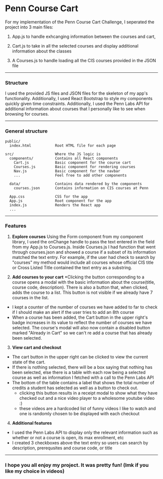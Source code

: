 # Penn Course Cart

For my implementation of the Penn Course Cart Challenge, I seperated the project into 3 main files: 

1. App.js to handle exhcanging information between the courses and cart, 

2. Cart.js to take in all the selected courses and display additional information about the classes 

3. A Courses.js to handle loading all the CIS courses provided in the JSON file 

--------------------

### Structure 

I used the provided JS files and JSON files for the skeleton of my app's functionality. Additionally, I used React Bootstrap to 
style my components quickly given time constraints. Additionally, I used the Penn Labs API for additional information about courses
that I personally like to see when browsing for courses. 


--------------------

### General structure

```
public/
  index.html           Root HTML file for each page

src/                   Where the JS logic is
  components/          Contains all React components
    Cart.js            Basic component for the course cart
    Courses.js         Basic component for rendering courses
    Nav.js             Basic component for the navbar
    ...                Feel free to add other components

  data/                Contains data rendered by the components
    courses.json       Contains information on CIS courses at Penn

  App.css              CSS for the app
  App.js               Root component for the app
  index.js             Renders the React app
  ...
```

--------------------

### Features

1. __Explore courses__
  Using the Form component from my component library, I used the onChange handle to pass the text entered in the field from my App.js to Courses.js. Inside Courses.js
  I had function that went through courses.json and showed a course if a subset of its information matched the text entry. For example, if the user had check to search 
  by "courses" my method would include all courses whose official CIS title or Cross Listed Title contained the text entry as a substring. 

2. __Add courses to your cart__
  *Clicking the button corresponding to a course opens a modal with the basic information about the course(title, course code, description). There is also a button 
  that, when clicked, adds the course to a list. This button is not visible if we already have 7 courses in the list. 
  * I kept a counter of the number of courses we have added to far to check if I should make an alert if the user tries to add an 8th course
  * When a course has been added, the Cart button in the upper right's badge increases in its value to reflect the number of courses we have selected. The course's modal
  will also now contain a disabled button marked "Already in Cart" so we can't re add a course that has already been selected. 

3. __View cart and checkout__
  * The cart button in the upper right can be clicked to view the current state of the cart. 
  * If there is nothing selected, there will be a box saying that nothing has been selected, else there is a table with each row being a selected course as well 
  as information I fetched with a call to the Penn Labs API 
  * The bottom of the table contains a label that shows the total number of credits a student has selected as well as a button to check out. 
    * clicking this button results in a receipt modal to show what they have checked out and a nice video player to a wholesome youtube video :) 
    * these videos are a hardcoded list of funny videos I like to watch and one is randomly chosen to be displayed with each checkout 

4. __Additional features__

  * I used the Penn Labs API to display only the relevant information such as whether or not a course is open, its max enrollment, etc 
  * I created 3 checkboxes above the text entry so users can search by description, prerequsites and course code, or title 

--------------------

### I hope you all enjoy my project. It was pretty fun! (lmk if you like my choice in videos)
